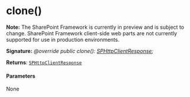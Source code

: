 # clone()
**Note:** The SharePoint Framework is currently in preview and is subject to change. SharePoint Framework client-side web parts are not currently supported for use in production environments.





**Signature:** _@override public clone(): [SPHttpClientResponse](../../sp-http/class/sphttpclientresponse.md);_

**Returns**: [`SPHttpClientResponse`](../../sp-http/class/sphttpclientresponse.md)





#### Parameters
None


